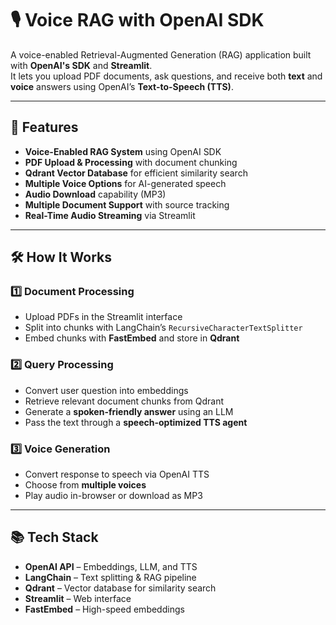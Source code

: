 # 🎙️ Voice RAG with OpenAI SDK

A voice-enabled Retrieval-Augmented Generation (RAG) application built with **OpenAI's SDK** and **Streamlit**.  
It lets you upload PDF documents, ask questions, and receive both **text** and **voice** answers using OpenAI’s **Text-to-Speech (TTS)**.

---

## 🚀 Features
- **Voice-Enabled RAG System** using OpenAI SDK  
- **PDF Upload & Processing** with document chunking  
- **Qdrant Vector Database** for efficient similarity search  
- **Multiple Voice Options** for AI-generated speech  
- **Audio Download** capability (MP3)  
- **Multiple Document Support** with source tracking  
- **Real-Time Audio Streaming** via Streamlit  

---

## 🛠 How It Works

### 1️⃣ Document Processing
- Upload PDFs in the Streamlit interface  
- Split into chunks with LangChain’s `RecursiveCharacterTextSplitter`  
- Embed chunks with **FastEmbed** and store in **Qdrant**  

### 2️⃣ Query Processing
- Convert user question into embeddings  
- Retrieve relevant document chunks from Qdrant  
- Generate a **spoken-friendly answer** using an LLM  
- Pass the text through a **speech-optimized TTS agent**  

### 3️⃣ Voice Generation
- Convert response to speech via OpenAI TTS  
- Choose from **multiple voices**  
- Play audio in-browser or download as MP3  

---

## 📚 Tech Stack
- **OpenAI API** – Embeddings, LLM, and TTS  
- **LangChain** – Text splitting & RAG pipeline  
- **Qdrant** – Vector database for similarity search  
- **Streamlit** – Web interface  
- **FastEmbed** – High-speed embeddings  
